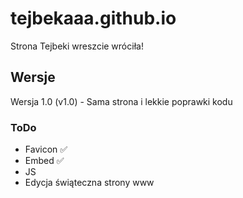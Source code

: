 
# tejbekaaa.github.io

Strona Tejbeki wreszcie wróciła! 

## Wersje

Wersja 1.0 (v1.0) - Sama strona i lekkie poprawki kodu 




### ToDo 

- Favicon ✅
- Embed ✅
- JS
- Edycja świąteczna strony www
